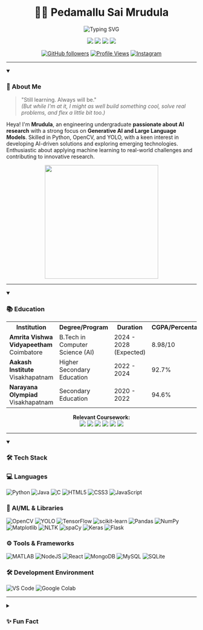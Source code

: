 <h1 align="center">👩‍💻 Pedamallu Sai Mrudula</h1>
<p align="center">
  <img src="https://readme-typing-svg.herokuapp.com?font=Fira+Code&size=24&duration=3000&pause=1000&color=8A2BE2&center=true&vCenter=true&random=false&width=500&lines=AI+Explorer+%26+Creative+Developer;Engineering+Undergraduate+%7C+Researcher;Passionate+About+AI+%26+Large+Language+Models;Poetry+%2B+Programming+%3D+%E2%9D%A4%EF%B8%8F" alt="Typing SVG" />
</p>

<p align="center">
  <img src="https://img.shields.io/badge/Focus-Artificial%20Intelligence-8a2be2?style=for-the-badge&logo=openai" />
  <img src="https://img.shields.io/badge/Origin-Visakhapatnam-orange?style=for-the-badge&logo=map" />
  <img src="https://img.shields.io/badge/Open%20To-Internships%20%26%20Projects-green?style=for-the-badge&logo=leaflet" />
  <img src="https://img.shields.io/badge/CGPA-8.98%2F10-blue?style=for-the-badge&logo=academia" />
</p>

<div align="center">
  
  [![GitHub followers](https://img.shields.io/github/followers/Mrudula-itsjuzme?style=social)](https://github.com/Mrudula-itsjuzme)
  [![Profile Views](https://komarev.com/ghpvc/?username=Mrudula-itsjuzme&color=blueviolet&style=flat)](https://github.com/Mrudula-itsjuzme)
  [![Instagram](https://img.shields.io/badge/Instagram-simply__mrudula.06-E4405F?style=flat&logo=instagram)](https://instagram.com/simply_mrudula.06)
  
</div>

---

<details open>
<summary><h3>🧠 About Me</h3></summary>

> "Still learning. Always will be."  
> *(But while I'm at it, I might as well build something cool, solve real problems, and flex a little bit too.)*

Heya! I'm <b>Mrudula</b>, an engineering undergraduate <b>passionate about AI research</b> with a strong focus on <b>Generative AI and Large Language Models</b>. Skilled in Python, OpenCV, and YOLO, with a keen interest in developing AI-driven solutions and exploring emerging technologies. Enthusiastic about applying machine learning to real-world challenges and contributing to innovative research.

<div align="center">
  <img src="https://media.giphy.com/media/v1.Y2lkPTc5MGI3NjExZDU5ZnVyOTBlNnRhbGViejFncWllbGFvYmNlNmU5OWp2aWJwb3QzNiZlcD12MV9pbnRlcm5hbF9naWZfYnlfaWQmY3Q9Zw/L1R1tvI9svkIWwpVYr/giphy.gif" width="300" />
</div>

</details>

---

<details open>
<summary><h3>📚 Education</h3></summary>

<table align="center">
  <tr>
    <th>Institution</th>
    <th>Degree/Program</th>
    <th>Duration</th>
    <th>CGPA/Percentage</th>
  </tr>
  <tr>
    <td><b>Amrita Vishwa Vidyapeetham</b><br>Coimbatore</td>
    <td>B.Tech in Computer Science (AI)</td>
    <td>2024 - 2028 (Expected)</td>
    <td>8.98/10</td>
  </tr>
  <tr>
    <td><b>Aakash Institute</b><br>Visakhapatnam</td>
    <td>Higher Secondary Education</td>
    <td>2022 - 2024</td>
    <td>92.7%</td>
  </tr>
  <tr>
    <td><b>Narayana Olympiad</b><br>Visakhapatnam</td>
    <td>Secondary Education</td>
    <td>2020 - 2022</td>
    <td>94.6%</td>
  </tr>
</table>

<p align="center">
  <strong>Relevant Coursework:</strong><br>
  <img src="https://img.shields.io/badge/Python-3776AB?style=flat-square&logo=python&logoColor=white" />
  <img src="https://img.shields.io/badge/Data%20Structures-FF6B6B?style=flat-square" />
  <img src="https://img.shields.io/badge/Machine%20Learning-01D277?style=flat-square&logo=tensorflow&logoColor=white" />
  <img src="https://img.shields.io/badge/AI%20Fundamentals-FF4747?style=flat-square&logo=openai&logoColor=white" />
  <img src="https://img.shields.io/badge/Web%20Dev-3178C6?style=flat-square&logo=javascript&logoColor=white" />
  <img src="https://img.shields.io/badge/LLMs%20&%20NLP-00B0FF?style=flat-square&logo=openai&logoColor=white" />
</p>

</details>

---

<details open>
<summary><h3>🛠️ Tech Stack</h3></summary>

### 💻 Languages
![Python](https://img.shields.io/badge/Python-3776AB?style=for-the-badge&logo=python&logoColor=white)
![Java](https://img.shields.io/badge/Java-ED8B00?style=for-the-badge&logo=openjdk&logoColor=white)
![C](https://img.shields.io/badge/C-00599C?style=for-the-badge&logo=c&logoColor=white)
![HTML5](https://img.shields.io/badge/HTML5-E34F26?style=for-the-badge&logo=html5&logoColor=white)
![CSS3](https://img.shields.io/badge/CSS3-1572B6?style=for-the-badge&logo=css3&logoColor=white)
![JavaScript](https://img.shields.io/badge/JavaScript-F7DF1E?style=for-the-badge&logo=javascript&logoColor=black)

### 🤖 AI/ML & Libraries
![OpenCV](https://img.shields.io/badge/opencv-%23white.svg?style=for-the-badge&logo=opencv&logoColor=white)
![YOLO](https://img.shields.io/badge/YOLO-00FFFF?style=for-the-badge&logo=yolo&logoColor=black)
![TensorFlow](https://img.shields.io/badge/TensorFlow-%23FF6F00.svg?style=for-the-badge&logo=TensorFlow&logoColor=white)
![scikit-learn](https://img.shields.io/badge/scikit--learn-%23F7931E.svg?style=for-the-badge&logo=scikit-learn&logoColor=white)
![Pandas](https://img.shields.io/badge/pandas-%23150458.svg?style=for-the-badge&logo=pandas&logoColor=white)
![NumPy](https://img.shields.io/badge/numpy-%23013243.svg?style=for-the-badge&logo=numpy&logoColor=white)
![Matplotlib](https://img.shields.io/badge/Matplotlib-%23ffffff.svg?style=for-the-badge&logo=Matplotlib&logoColor=black)
![NLTK](https://img.shields.io/badge/NLTK-3B5998?style=for-the-badge)
![spaCy](https://img.shields.io/badge/spaCy-09A3D5?style=for-the-badge&logo=spacy&logoColor=white)
![Keras](https://img.shields.io/badge/Keras-%23D00000.svg?style=for-the-badge&logo=Keras&logoColor=white)
![Flask](https://img.shields.io/badge/flask-%23000.svg?style=for-the-badge&logo=flask&logoColor=white)

### ⚙️ Tools & Frameworks
![MATLAB](https://img.shields.io/badge/MATLAB-0076A8?style=for-the-badge&logo=mathworks&logoColor=white)
![NodeJS](https://img.shields.io/badge/Node.js-339933?style=for-the-badge&logo=nodedotjs&logoColor=white)
![React](https://img.shields.io/badge/React-20232A?style=for-the-badge&logo=react&logoColor=61DAFB)
![MongoDB](https://img.shields.io/badge/MongoDB-%234ea94b.svg?style=for-the-badge&logo=mongodb&logoColor=white)
![MySQL](https://img.shields.io/badge/mysql-%2300f.svg?style=for-the-badge&logo=mysql&logoColor=white)
![SQLite](https://img.shields.io/badge/SQLite-07405E?style=for-the-badge&logo=sqlite&logoColor=white)

### 🛠 Development Environment
![VS Code](https://img.shields.io/badge/Visual%20Studio%20Code-0078d7.svg?style=for-the-badge&logo=visual-studio-code&logoColor=white)
![Google Colab](https://img.shields.io/badge/Google%20Colab-F9AB00?style=for-the-badge&logo=googlecolab&logoColor=white)

</details>

---

<details>
<summary><h3>✨ Fun Fact</h3></summary>

> I don't just debug code—I debug my life one semicolon at a time. 🧠💻

</details>
